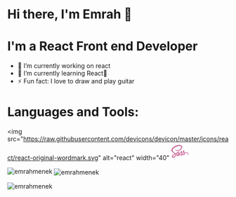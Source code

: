# Hi there, I'm Emrah  👋

# I'm a React Front end Developer 

- 🔭 I’m currently working on react
- 🌱 I’m currently learning React🤣
- ⚡ Fun fact: I love to draw and play guitar

# Languages and Tools:


  
<img src="https://raw.githubusercontent.com/devicons/devicon/master/icons/react/react-original-wordmark.svg" alt="react" width="40" 
<img src="https://raw.githubusercontent.com/devicons/devicon/master/icons/sass/sass-original.svg" alt="sass" width="40" height="40"/> </a> </p>

<p><img align="left" src="https://github-readme-stats.vercel.app/api/top-langs?username=emrahmenek&show_icons=true&locale=en&layout=compact" alt="emrahmenek" /></p>

<p>&nbsp;<img align="center" src="https://github-readme-stats.vercel.app/api?username=emrahmenek&show_icons=true&locale=en" alt="emrahmenek" /></p>

<p><img align="center" src="https://github-readme-streak-stats.herokuapp.com/?user=emrahmenek&" alt="emrahmenek" /></p>
